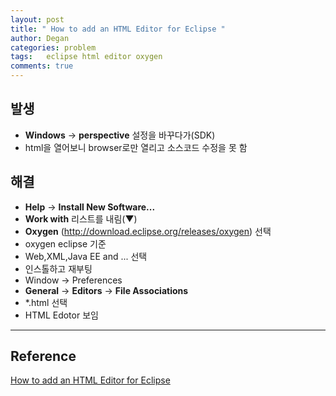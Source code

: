 ```yaml
---
layout: post
title: " How to add an HTML Editor for Eclipse "
author: Degan
categories: problem
tags:	eclipse html editor oxygen
comments: true
---
```


## 발생
- **Windows** -> **perspective** 설정을 바꾸다가(SDK) 
- html을 열어보니 browser로만 열리고 소스코드 수정을 못 함

## 해결
- **Help** -> **Install New Software...**
- **Work with** 리스트를 내림(▼)
-  **Oxygen** (http://download.eclipse.org/releases/oxygen) 선택
- oxygen eclipse 기준
- Web,XML,Java EE and ... 선택
- 인스톨하고 재부팅
- Window -> Preferences
- **General** -> **Editors** -> **File Associations**
- *.html 선택
- HTML Edotor 보임

---

## Reference


[How to add an HTML Editor for Eclipse](http://lizusefulstuff.blogspot.kr/2012/07/how-to-add-html-editor-for-eclipse.html)

